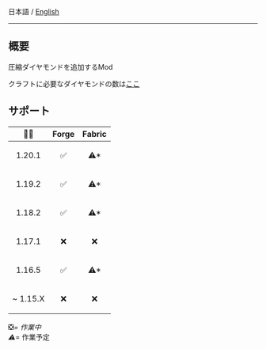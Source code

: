 日本語 / [English](https://github.com/Torikun9971/Compressed_Diamond_Mod/blob/Forge-1.20.1/lang/en_us/README.md)

- ---

## 概要

圧縮ダイヤモンドを追加するMod

クラフトに必要なダイヤモンドの数は[ここ](https://github.com/Torikun9971/Compressed_Diamond_Mod/blob/Forge-1.20.1/COMPRESSION_TABLE.md)

## サポート

| 🌈💎                      | Forge               | Fabric               |
|---------------------------|---------------------|----------------------|
| <p align="center">1.20.1  | <p align="center">✅ | <p align="center">⚠* |
| <p align="center">1.19.2  | <p align="center">✅ | <p align="center">⚠* |
| <p align="center">1.18.2  | <p align="center">✅ | <p align="center">⚠* |
| <p align="center">1.17.1  | <p align="center">❌ | <p align="center">❌  |
| <p align="center">1.16.5  | <p align="center">✅ | <p align="center">⚠* |
| <p align="right">~ 1.15.X | <p align="center">❌ | <p align="center">❌  |

❎*= 作業中  
⚠*= 作業予定